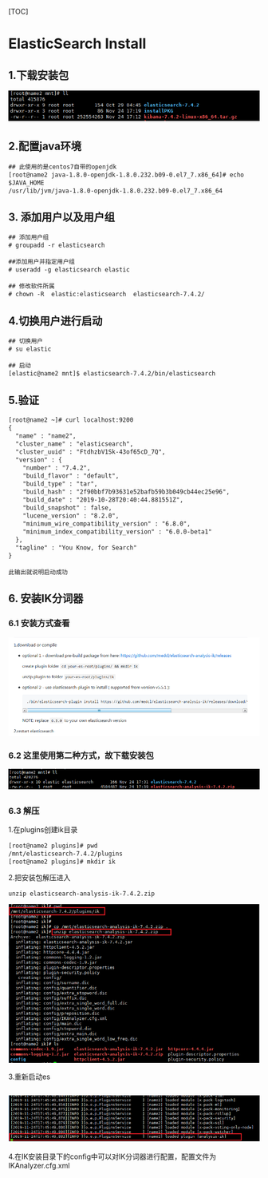 [TOC]

# ElasticSearch Install

## 1.下载安装包

![](../../image/elasticsearch/tar.png)

## 2.配置java环境

```shell
## 此使用的是centos7自带的openjdk
[root@name2 java-1.8.0-openjdk-1.8.0.232.b09-0.el7_7.x86_64]# echo $JAVA_HOME
/usr/lib/jvm/java-1.8.0-openjdk-1.8.0.232.b09-0.el7_7.x86_64

```



## 3. 添加用户以及用户组

```shell
## 添加用户组
# groupadd -r elasticsearch

##添加用户并指定用户组
# useradd -g elasticsearch elastic

## 修改软件所属
# chown -R  elastic:elasticsearch  elasticsearch-7.4.2/
```

## 4.切换用户进行启动

```shell
## 切换用户
# su elastic

## 启动
[elastic@name2 mnt]$ elasticsearch-7.4.2/bin/elasticsearch
```



## 5.验证

```shell
[root@name2 ~]# curl localhost:9200
{
  "name" : "name2",
  "cluster_name" : "elasticsearch",
  "cluster_uuid" : "FtdhzbV1Sk-43of65cD_7Q",
  "version" : {
    "number" : "7.4.2",
    "build_flavor" : "default",
    "build_type" : "tar",
    "build_hash" : "2f90bbf7b93631e52bafb59b3b049cb44ec25e96",
    "build_date" : "2019-10-28T20:40:44.881551Z",
    "build_snapshot" : false,
    "lucene_version" : "8.2.0",
    "minimum_wire_compatibility_version" : "6.8.0",
    "minimum_index_compatibility_version" : "6.0.0-beta1"
  },
  "tagline" : "You Know, for Search"
}

此输出就说明启动成功
```



## 6. 安装IK分词器

### 6.1 安装方式查看

![](../../image/elasticsearch/ik-install.png)

### 6.2 这里使用第二种方式，故下载安装包

![](../../image/elasticsearch/ik.png)

### 6.3 解压

1.在plugins创建ik目录

```shell
[root@name2 plugins]# pwd
/mnt/elasticsearch-7.4.2/plugins
[root@name2 plugins]# mkdir ik
```

2.把安装包解压进入

```shell
unzip elasticsearch-analysis-ik-7.4.2.zip
```

![](../../image/elasticsearch/ik-zip.png)

3.重新启动es

```shell

```

![](../../image/elasticsearch/ik-load.png)

4.在IK安装目录下的config中可以对IK分词器进行配置，配置文件为IKAnalyzer.cfg.xml